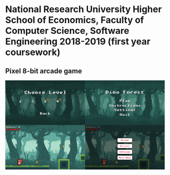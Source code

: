 # National Research University Higher School of Economics, Faculty of Computer Science, Software Engineering 2018-2019 (first year coursework)
## Pixel 8-bit arcade game

![Dino Forest](https://github.com/sirenescx/DinoForest/blob/master/Dino/Dino/Resources/5.png)
